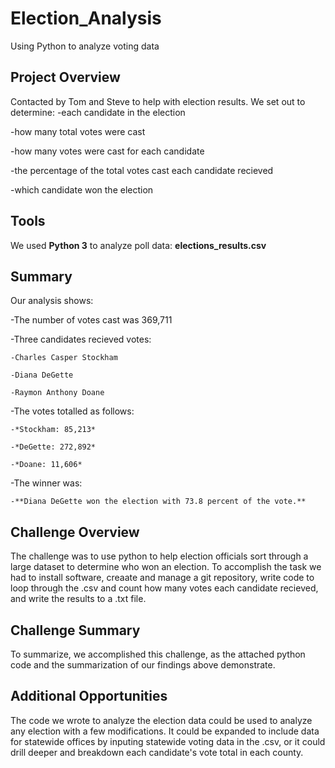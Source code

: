 # Election_Analysis
Using Python to analyze voting data
## Project Overview
Contacted by Tom and Steve to help with election results. We set out to determine: 
  -each candidate in the election
  
  -how many total votes were cast
  
  -how many votes were cast for each candidate
  
  -the percentage of the total votes cast each candidate recieved
  
  -which candidate won the election
## Tools
We used **Python 3** to analyze poll data: **elections_results.csv**

## Summary
Our analysis shows:

  -The number of votes cast was 369,711

  -Three candidates recieved votes:
  
    -Charles Casper Stockham
    
    -Diana DeGette
    
    -Raymon Anthony Doane
  
  -The votes totalled as follows:
    
    -*Stockham: 85,213*
    
    -*DeGette: 272,892*
    
    -*Doane: 11,606*
  
  -The winner was:
    
    -**Diana DeGette won the election with 73.8 percent of the vote.**
    
## Challenge Overview
The challenge was to use python to help election officials sort through a large dataset to determine who won an election. To accomplish the task we had to install software, creaate and manage a git repository, write code to loop through the .csv and count how many votes each candidate recieved, and write the results to a .txt file.
## Challenge Summary
To summarize, we accomplished this challenge, as the attached python code and the summarization of our findings above demonstrate. 
## Additional Opportunities
The code we wrote to analyze the election data could be used to analyze any election with a few modifications. It could be expanded to include data for statewide offices by inputing statewide voting data in the .csv, or it could drill deeper and breakdown each candidate's vote total in each county. 
